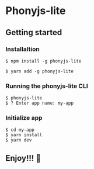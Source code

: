 # Phonyjs-lite

## Getting started

### Installaltion

```
$ npm install -g phonyjs-lite
```

```
$ yarn add -g phonyjs-lite
```

### Running the phonyjs-lite CLI

```
$ phonyjs-lite
$ ? Enter app name: my-app
```

### Initialize app

```
$ cd my-app
$ yarn install
$ yarn dev
```

## Enjoy!!! 🥳

